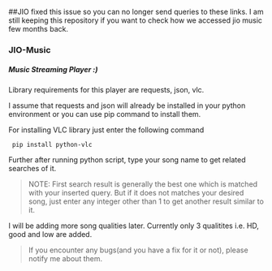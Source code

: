 ##JIO fixed this issue so you can no longer send queries to these links. I am still keeping this repository if you want to check how we accessed jio music few months back.


### JIO-Music
##### Music Streaming Player :)


Library requirements for this player are requests, json, vlc.

I assume that requests and json will already be installed in your python environment or you can use pip command to install them.

For installing VLC library just enter the following command

``` pip install python-vlc```


Further after running python script, type your song name to get related searches of it.
> NOTE: First search result is generally the best one which is matched with your inserted query. But if it does not matches your desired song, just enter any integer other than 1 to get another result similar to it.

I will be adding more song qualities later. Currently only 3 qualitites i.e. HD, good and low are added. 



> If you encounter any bugs(and you have a fix for it or not), please notify me about them. 
